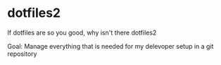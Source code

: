 # dotfiles2
If dotfiles are so you good, why isn't there dotfiles2

Goal: Manage everything that is needed for my delevoper setup in a git repository
